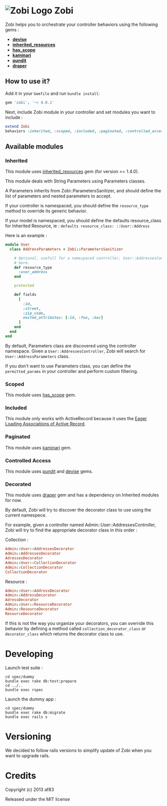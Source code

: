 ![Zobi Logo](http://farm4.staticflickr.com/3708/10997269994_4c58bf8dd3_m.jpg)
Zobi
====

Zobi helps you to orchestrate your controller behaviors using the following gems :

- [**devise**](https://github.com/plataformatec/devise)
- [**inherited_resources**](https://github.com/josevalim/inherited_resources)
- [**has_scope**](https://github.com/plataformatec/has_scope)
- [**kaminari**](https://github.com/amatsuda/kaminari)
- [**pundit**](https://github.com/elabs/pundit)
- [**draper**](https://github.com/drapergem/draper)

How to use it?
--------------

Add it in your `Gemfile` and run `bundle install`:

```ruby
gem 'zobi', '~> 4.0.1'
```

Next, include Zobi module in your controller and set modules you want to
include :

```ruby
extend Zobi
behaviors :inherited, :scoped, :included, :paginated, :controlled_access, :decorated
```

Available modules
-----------------

### Inherited

This module uses
[inherited_resources](https://github.com/josevalim/inherited_resources) gem
(for version >= 1.4.0).

This module deals with String Parameters using Parameters classes.

A Parameters inherits from Zobi::ParametersSanitizer, and should define the list
of parameters and nested parameters to accept.

If your controller is namespaced, you should define the `resource_type` method to
override its generic behavior.

If your model is namespaced, you should define the defaults resource_class for
Inherited Resource, ie : `defaults resource_class: ::User::Address`

Here is an example :

``` ruby
module User
  class AddressParameters < Zobi::ParametersSanitizer

    # Optional, usefull for a namespaced controller, User::AddressesController
    # here.
    def resource_type
      :user_address
    end

    protected

    def fields
      [
        :id,
        :street,
        :zip_code,
        nested_attributes: [:id, :foo, :bar]
      ]
    end
  end
end
```

By default, Parameters class are discovered using the controller namespace.
Given a `User::AddressesController`, Zobi will search for
`User::AddressParameters` class.

If you don't want to use Parameters class, you can define the `permitted_params`
in your controller and perform custom filtering.

### Scoped

This module uses [has_scope](https://github.com/plataformatec/has_scope) gem.


### Included

This module only works with ActiveRecord because it uses the
[Eager Loading Associations of Active Record](http://guides.rubyonrails.org/active_record_querying.html#eager-loading-associations).


### Paginated

This module uses [kaminari](https://github.com/amatsuda/kaminari) gem.


### Controlled Access

This module uses [pundit](https://github.com/elabs/pundit) and
[devise](https://github.com/plataformatec/devise) gems.


### Decorated

This module uses [draper](https://github.com/drapergem/draper) gem and has a
dependency on Inherited modules for now.

By default, Zobi will try to discover the decorator class to use using the
current namespece.

For example, given a controller named Admin::User::AddressesController, Zobi
will try to find the appropriate decorator class in this order :

Collection :

``` ruby
Admin::User::AddressesDecorator
Admin::AddressesDecorator
AdressesDecorator
Admin::User::CollectionDecorator
Admin::CollectionDecorator
CollectionDecorator
```

Resource :

``` ruby
Admin::User::AddressDecorator
Admin::AddressDecorator
AdressDecorator
Admin::User::ResourceDecorator
Admin::ResourceDecorator
ResourceDecorator
```

If this is not the way you organize your decorators, you can override this
behavior by defining a method called `collection_decorator_class` or
`decorator_class` which returns the decorator class to use.


# Developing

Launch test suite :

``` console
cd spec/dummy
bundle exec rake db:test:prepare
cd ../..
bundle exec rspec
```

Launch the dummy app :

``` console
cd spec/dummy
bundle exec rake db:migrate
bundle exec rails s
```

# Versioning

We decided to follow rails versions to simplify update of Zobi when you want to
upgrade rails.

# Credits

Copyright (c) 2013 af83

Released under the MIT license
